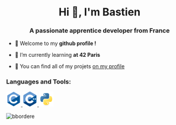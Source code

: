 <h1 align="center">Hi 👋, I'm Bastien</h1>
<h3 align="center">A passionate apprentice developer from France</h3>

- 👋 Welcome to my **github profile !**

- 🌱 I’m currently learning **at 42 Paris**

- 🔭 You can find all of my projets [on my profile](https://github.com/bbordere)

<h3 align="left">Languages and Tools:</h3>
<p align="left"> <a href="https://www.cprogramming.com/" target="_blank" rel="noreferrer"> <img src="https://raw.githubusercontent.com/devicons/devicon/master/icons/c/c-original.svg" alt="c" width="40" height="40"/> </a> <a href="https://www.w3schools.com/cpp/" target="_blank" rel="noreferrer"> <img src="https://raw.githubusercontent.com/devicons/devicon/master/icons/cplusplus/cplusplus-original.svg" alt="cplusplus" width="40" height="40"/> </a> <a href="https://www.python.org" target="_blank" rel="noreferrer"> <img src="https://raw.githubusercontent.com/devicons/devicon/master/icons/python/python-original.svg" alt="python" width="40" height="40"/> </a> </p>

<p><img align="center" src="https://github-readme-stats.vercel.app/api/top-langs?username=bbordere&show_icons=true&locale=en&layout=compact" alt="bbordere" /></p>


<!---
bbordere/bbordere is a ✨ special ✨ repository because its `README.md` (this file) appears on your GitHub profile.
You can click the Preview link to take a look at your changes.
--->
